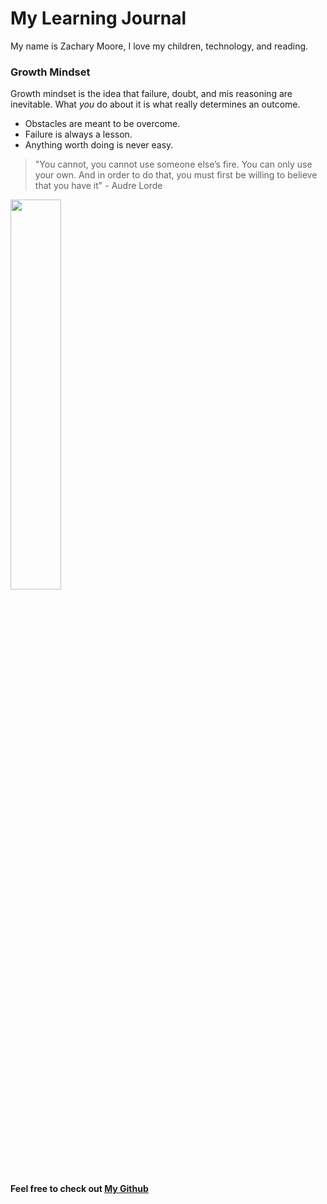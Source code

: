 # My Learning Journal
My name is Zachary Moore, I love my children, technology, and reading.
### Growth Mindset

Growth mindset is the idea that failure, doubt, and mis reasoning are inevitable. What *you* do about it is what really determines an outcome. 
* Obstacles are meant to be overcome.
* Failure is always a lesson.
* Anything worth doing is never easy.

> "You cannot, you cannot use someone else’s fire. You can only use your own. And in order to do that, you must first be willing to believe that you have it" - Audre Lorde





<img src="https://live.staticflickr.com/65535/51761610380_51eb1eabf2_b.jpg"  width="40%" height="40%">

**Feel free to check out [My Github](https://github.com/JamaisVu1)**






